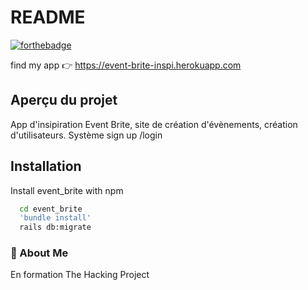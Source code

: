 # README

[![forthebadge](https://forthebadge.com/images/badges/made-with-ruby.svg)](https://forthebadge.com)

find my app 👉 https://event-brite-inspi.herokuapp.com


## Aperçu du projet

App d'insipiration Event Brite, site de création d'évènements, création d'utilisateurs. Système sign up /login 


## Installation

Install event_brite with npm

```bash
  cd event_brite
  'bundle install'
  rails db:migrate
```

### 🚀 About Me

En formation The Hacking Project